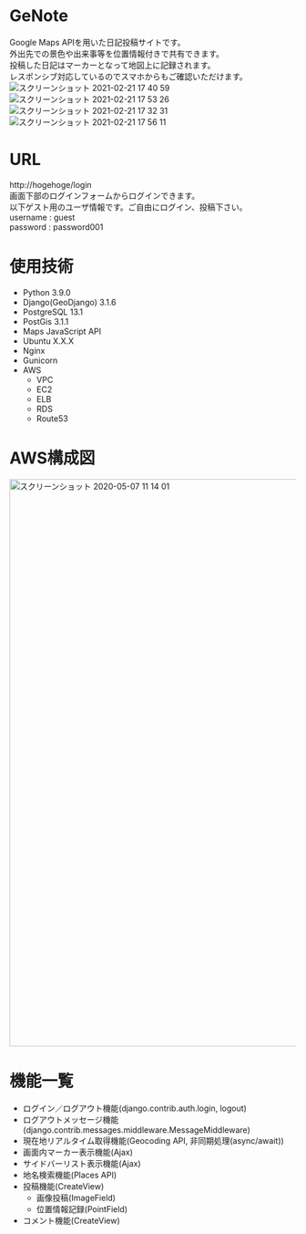 # GeNote
Google Maps APIを用いた日記投稿サイトです。<br>
外出先での景色や出来事等を位置情報付きで共有できます。 <br>
投稿した日記はマーカーとなって地図上に記録されます。 <br>
レスポンシブ対応しているのでスマホからもご確認いただけます。<br>
![スクリーンショット 2021-02-21 17 40 59](https://user-images.githubusercontent.com/22128696/108620000-23274c00-746c-11eb-8557-b13728542131.png)
![スクリーンショット 2021-02-21 17 53 26](https://user-images.githubusercontent.com/22128696/108620197-d2185780-746d-11eb-8c19-30ee937e803f.png)
![スクリーンショット 2021-02-21 17 32 31](https://user-images.githubusercontent.com/22128696/108620025-5ec21600-746c-11eb-9b19-9eff1c0caf52.png)
![スクリーンショット 2021-02-21 17 56 11](https://user-images.githubusercontent.com/22128696/108620230-1d326a80-746e-11eb-8854-4441c14f0f29.png)

# URL
http://hogehoge/login <br>
画面下部のログインフォームからログインできます。<br>
以下ゲスト用のユーザ情報です。ご自由にログイン、投稿下さい。<br>
username : guest<br>
password : password001

# 使用技術
- Python 3.9.0
- Django(GeoDjango) 3.1.6
- PostgreSQL 13.1
- PostGis 3.1.1
- Maps JavaScript API
- Ubuntu X.X.X
- Nginx
- Gunicorn
- AWS
  - VPC
  - EC2
  - ELB
  - RDS
  - Route53

# AWS構成図
<img width="995" alt="スクリーンショット 2020-05-07 11 14 01" src="https://user-images.githubusercontent.com/60876388/81247155-3ccde300-9054-11ea-91eb-d06eb38a63b3.png">

# 機能一覧
- ログイン／ログアウト機能(django.contrib.auth.login, logout)
- ログアウトメッセージ機能(django.contrib.messages.middleware.MessageMiddleware)
- 現在地リアルタイム取得機能(Geocoding API, 非同期処理(async/await))
- 画面内マーカー表示機能(Ajax)
- サイドバーリスト表示機能(Ajax)
- 地名検索機能(Places API)
- 投稿機能(CreateView)
  - 画像投稿(ImageField)
  - 位置情報記録(PointField)
- コメント機能(CreateView)

